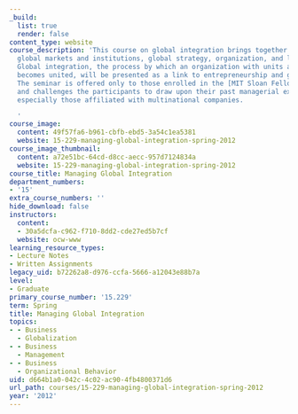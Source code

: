 ```yaml
---
_build:
  list: true
  render: false
content_type: website
course_description: 'This course on global integration brings together matters of
  global markets and institutions, global strategy, organization, and leadership.
  Global integration, the process by which an organization with units around the world
  becomes united, will be presented as a link to entrepreneurship and general management.
  The seminar is offered only to those enrolled in the [MIT Sloan Fellows Program](http://mitsloan.mit.edu/fellows/)
  and challenges the participants to draw upon their past managerial experiences,
  especially those affiliated with multinational companies.

  '
course_image:
  content: 49f57fa6-b961-cbfb-ebd5-3a54c1ea5381
  website: 15-229-managing-global-integration-spring-2012
course_image_thumbnail:
  content: a72e51bc-64cd-d8cc-aecc-957d7124834a
  website: 15-229-managing-global-integration-spring-2012
course_title: Managing Global Integration
department_numbers:
- '15'
extra_course_numbers: ''
hide_download: false
instructors:
  content:
  - 30a5dcfa-c962-f710-8dd2-cde27ed5b7cf
  website: ocw-www
learning_resource_types:
- Lecture Notes
- Written Assignments
legacy_uid: b72262a8-d976-ccfa-5666-a12043e88b7a
level:
- Graduate
primary_course_number: '15.229'
term: Spring
title: Managing Global Integration
topics:
- - Business
  - Globalization
- - Business
  - Management
- - Business
  - Organizational Behavior
uid: d664b1a0-042c-4c02-ac90-4fb4800371d6
url_path: courses/15-229-managing-global-integration-spring-2012
year: '2012'
---
```

